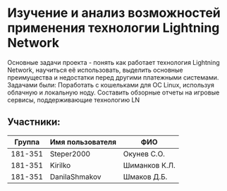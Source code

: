 # Изучение и анализ возможностей применения технологии Lightning Network
Основные задачи проекта - понять как работает технология Lightning Network, научиться её использовать, выделить основные преимущества и недостатки перед другими платежными системами. <br>
Задачами были: Поработать с кошельками для ОС Linux, используя облачную и локальную ноду. Составить обзорные отчеты на игровые сервисы, поддерживающие технологию LN
## Участники:

  | Группа  | Имя пользователя | ФИО              |
  |---------|------------------|------------------|
  | 181-351 | Steper2000       | Окунев С.О.      |
  | 181-351 | Kirilko          | Шиманков К.Л.    |
  | 181-351 | DanilaShmakov    | Шмаков Д.Б.      |
